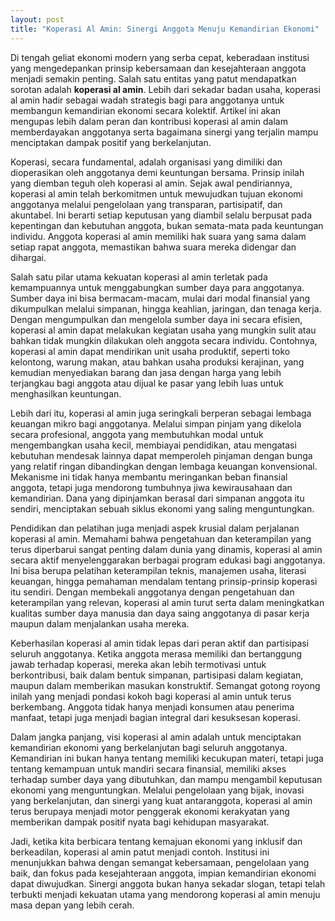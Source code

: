 ```yaml
---
layout: post
title: "Koperasi Al Amin: Sinergi Anggota Menuju Kemandirian Ekonomi"
---
```


Di tengah geliat ekonomi modern yang serba cepat, keberadaan institusi yang mengedepankan prinsip kebersamaan dan kesejahteraan anggota menjadi semakin penting. Salah satu entitas yang patut mendapatkan sorotan adalah **koperasi al amin**. Lebih dari sekadar badan usaha, koperasi al amin hadir sebagai wadah strategis bagi para anggotanya untuk membangun kemandirian ekonomi secara kolektif. Artikel ini akan mengupas lebih dalam peran dan kontribusi koperasi al amin dalam memberdayakan anggotanya serta bagaimana sinergi yang terjalin mampu menciptakan dampak positif yang berkelanjutan.

Koperasi, secara fundamental, adalah organisasi yang dimiliki dan dioperasikan oleh anggotanya demi keuntungan bersama. Prinsip inilah yang diemban teguh oleh koperasi al amin. Sejak awal pendiriannya, koperasi al amin telah berkomitmen untuk mewujudkan tujuan ekonomi anggotanya melalui pengelolaan yang transparan, partisipatif, dan akuntabel. Ini berarti setiap keputusan yang diambil selalu berpusat pada kepentingan dan kebutuhan anggota, bukan semata-mata pada keuntungan individu. Anggota koperasi al amin memiliki hak suara yang sama dalam setiap rapat anggota, memastikan bahwa suara mereka didengar dan dihargai.

Salah satu pilar utama kekuatan koperasi al amin terletak pada kemampuannya untuk menggabungkan sumber daya para anggotanya. Sumber daya ini bisa bermacam-macam, mulai dari modal finansial yang dikumpulkan melalui simpanan, hingga keahlian, jaringan, dan tenaga kerja. Dengan mengumpulkan dan mengelola sumber daya ini secara efisien, koperasi al amin dapat melakukan kegiatan usaha yang mungkin sulit atau bahkan tidak mungkin dilakukan oleh anggota secara individu. Contohnya, koperasi al amin dapat mendirikan unit usaha produktif, seperti toko kelontong, warung makan, atau bahkan usaha produksi kerajinan, yang kemudian menyediakan barang dan jasa dengan harga yang lebih terjangkau bagi anggota atau dijual ke pasar yang lebih luas untuk menghasilkan keuntungan.

Lebih dari itu, koperasi al amin juga seringkali berperan sebagai lembaga keuangan mikro bagi anggotanya. Melalui simpan pinjam yang dikelola secara profesional, anggota yang membutuhkan modal untuk mengembangkan usaha kecil, membiayai pendidikan, atau mengatasi kebutuhan mendesak lainnya dapat memperoleh pinjaman dengan bunga yang relatif ringan dibandingkan dengan lembaga keuangan konvensional. Mekanisme ini tidak hanya membantu meringankan beban finansial anggota, tetapi juga mendorong tumbuhnya jiwa kewirausahaan dan kemandirian. Dana yang dipinjamkan berasal dari simpanan anggota itu sendiri, menciptakan sebuah siklus ekonomi yang saling menguntungkan.

Pendidikan dan pelatihan juga menjadi aspek krusial dalam perjalanan koperasi al amin. Memahami bahwa pengetahuan dan keterampilan yang terus diperbarui sangat penting dalam dunia yang dinamis, koperasi al amin secara aktif menyelenggarakan berbagai program edukasi bagi anggotanya. Ini bisa berupa pelatihan keterampilan teknis, manajemen usaha, literasi keuangan, hingga pemahaman mendalam tentang prinsip-prinsip koperasi itu sendiri. Dengan membekali anggotanya dengan pengetahuan dan keterampilan yang relevan, koperasi al amin turut serta dalam meningkatkan kualitas sumber daya manusia dan daya saing anggotanya di pasar kerja maupun dalam menjalankan usaha mereka.

Keberhasilan koperasi al amin tidak lepas dari peran aktif dan partisipasi seluruh anggotanya. Ketika anggota merasa memiliki dan bertanggung jawab terhadap koperasi, mereka akan lebih termotivasi untuk berkontribusi, baik dalam bentuk simpanan, partisipasi dalam kegiatan, maupun dalam memberikan masukan konstruktif. Semangat gotong royong inilah yang menjadi pondasi kokoh bagi koperasi al amin untuk terus berkembang. Anggota tidak hanya menjadi konsumen atau penerima manfaat, tetapi juga menjadi bagian integral dari kesuksesan koperasi.

Dalam jangka panjang, visi koperasi al amin adalah untuk menciptakan kemandirian ekonomi yang berkelanjutan bagi seluruh anggotanya. Kemandirian ini bukan hanya tentang memiliki kecukupan materi, tetapi juga tentang kemampuan untuk mandiri secara finansial, memiliki akses terhadap sumber daya yang dibutuhkan, dan mampu mengambil keputusan ekonomi yang menguntungkan. Melalui pengelolaan yang bijak, inovasi yang berkelanjutan, dan sinergi yang kuat antaranggota, koperasi al amin terus berupaya menjadi motor penggerak ekonomi kerakyatan yang memberikan dampak positif nyata bagi kehidupan masyarakat.

Jadi, ketika kita berbicara tentang kemajuan ekonomi yang inklusif dan berkeadilan, koperasi al amin patut menjadi contoh. Institusi ini menunjukkan bahwa dengan semangat kebersamaan, pengelolaan yang baik, dan fokus pada kesejahteraan anggota, impian kemandirian ekonomi dapat diwujudkan. Sinergi anggota bukan hanya sekadar slogan, tetapi telah terbukti menjadi kekuatan utama yang mendorong koperasi al amin menuju masa depan yang lebih cerah.
